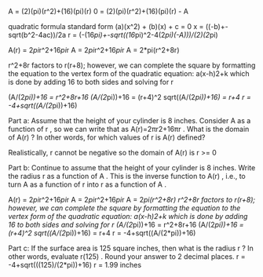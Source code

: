
A = (2)(pi)(r^2)+(16)(pi)(r)
0 = (2)(pi)(r^2)+(16)(pi)(r) - A

quadratic formula standard form
(a)(x^2) + (b)(x) + c = 0
x = ((-b)+-sqrt(b^2-4ac))/2a
r = (-(16*pi)+-sqrt((16*pi)^2-4(2*pi)(-A)))/(2)(2*pi)

A(r) = 2*pi*r^2+16*pi*r
A = 2*pi*r^2+16*pi*r
A = 2*pi(r^2+8r)

r^2+8r factors to r(r+8); however, we can complete the square by formatting the equation to the vertex form of the quadratic equation: a(x-h)2+k which is done by adding 16 to both sides and solving for r

(A/(2*pi))+16 = r^2+8r+16
(A/(2*pi))+16 = (r+4)^2
sqrt((A/(2*pi))+16) = r+4
r = -4+sqrt((A/(2*pi))+16)


Part a: Assume that the height of your cylinder is  8  inches. Consider  A  as a function of  r , so we can write that as  A(r)=2πr2+16πr . What is the domain of  A(r) ? In other words, for which values of  r  is  A(r)  defined?

Realistically, r cannot be negative so the domain of A(r) is r >= 0

Part b: Continue to assume that the height of your cylinder is  8  inches. Write the radius  r  as a function of  A . This is the inverse function to  A(r) , i.e., to turn  A  as a function of  r  into  r  as a function of  A .

A(r) = 2*pi*r^2+16*pi*r
A = 2*pi*r^2+16*pi*r
A = 2*pi(r^2+8r)
r^2+8r factors to r(r+8); however, we can complete the square by formatting the equation to the vertex form of the quadratic equation: a(x-h)2+k which is done by adding 16 to both sides and solving for r
(A/(2*pi))+16 = r^2+8r+16
(A/(2*pi))+16 = (r+4)^2
sqrt((A/(2*pi))+16) = r+4
r = -4+sqrt((A/(2*pi))+16)

Part c: If the surface area is  125  square inches, then what is the radius  r ? In other words, evaluate  r(125) . Round your answer to 2 decimal places.
r = -4+sqrt(((125)/(2*pi))+16)
r = 1.99 inches